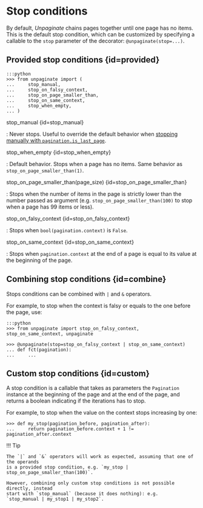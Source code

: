 # Stop conditions

By default, _Unpaginate_ chains pages together until one page has no items. This is the
default stop condition, which can be customized by specifying a callable to the `stop`
parameter of the decorator: `@unpaginate(stop=...)`.

## Provided stop conditions {id=provided}

    :::python
    >>> from unpaginate import (
    ...     stop_manual,
    ...     stop_on_falsy_context,
    ...     stop_on_page_smaller_than,
    ...     stop_on_same_context,
    ...     stop_when_empty,
    ... )

stop_manual {id=stop_manual}

: Never stops. Useful to override the default behavior when
[stopping manually with `pagination.is_last_page`](pagination.md#is_last_page).

stop_when_empty {id=stop_when_empty}

: Default behavior. Stops when a page has no items. Same behavior as
`stop_on_page_smaller_than(1)`.

stop_on_page_smaller_than(page_size) {id=stop_on_page_smaller_than}

: Stops when the number of items in the page is strictly lower than the number passed as
argument (e.g. `stop_on_page_smaller_than(100)` to stop when a page has 99 items or
less).

stop_on_falsy_context {id=stop_on_falsy_context}

: Stops when `bool(pagination.context)` is `False`.

stop_on_same_context {id=stop_on_same_context}

: Stops when `pagination.context` at the end of a page is equal to its value at the
beginning of the page.

## Combining stop conditions {id=combine}

Stops conditions can be combined with `|` and `&` operators.

For example, to stop when the context is falsy or equals to the one before the page,
use:

    :::python
    >>> from unpaginate import stop_on_falsy_context, stop_on_same_context, unpaginate

    >>> @unpaginate(stop=stop_on_falsy_context | stop_on_same_context)
    ... def fct(pagination):
    ...     ...

## Custom stop conditions {id=custom}

A stop condition is a callable that takes as parameters the `Pagination` instance at the
beginning of the page and at the end of the page, and returns a boolean indicating if
the iterations has to stop.

For example, to stop when the value on the context stops increasing by one:

    >>> def my_stop(pagination_before, pagination_after):
    ...     return pagination_before.context + 1 != pagination_after.context

!!! Tip

    The `|` and `&` operators will work as expected, assuming that one of the operands
    is a provided stop condition, e.g. `my_stop | stop_on_page_smaller_than(100)`.

    However, combining only custom stop conditions is not possible directly, instead
    start with `stop_manual` (because it does nothing): e.g.
    `stop_manual | my_stop1 | my_stop2`.
